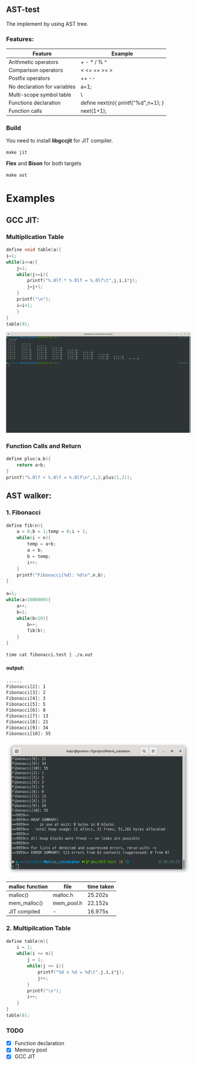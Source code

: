 ## AST-test

The implement by using AST tree.

### Features:

| Feature                      | Example                               |
|------------------------------|---------------------------------------|
| Arithmetic operators         | + - * / % ^                           |
| Comparison operators         | < <= == >= >                          |
| Postfix operators            | ++ --                                 |
| No declaration for variables | a=1;                                  |
| Multi-scope symbol table     | \                                     |
| Functions declaration        | define next(n){ printf("%d",n+1); }   |
| Function calls               | next(1+1);                            |

### Build

You need to install **libgccjit** for JIT compiler.

`make jit`

**Flex** and **Bison** for both targets

`make ast`


# Examples

## GCC JIT:
### Multipilcation Table
```C
define void table(a){
i=1;
while(i<=a){
	j=1;
	while(j<=i){
		printf("%.0lf * %.0lf = %.0lf\t",j,i,i*j);
		j=j+1;
	}
	printf("\n");
	i=i+1;
	}
}
table(9);
```

![mlp_table](./doc/mlp_table.png)

### Function Calls and Return
```C
define plus(a,b){
    return a+b;
}
printf("%.0lf + %.0lf = %.0lf\n",1,2,plus(1,2));
```

## AST walker:

### 1. Fibonacci

``` C
define fib(n){
    a = 0;b = 1;temp = 0;i = 1;
    while(i < n){
        temp = a+b;
        a = b;
        b = temp;
        i++;
    }
    printf("Fibonacci[%d]: %d\n",n,b);
}

a=1;
while(a<1000000){
    a++;
    b=1;
    while(b<10){
        b++;
        fib(b);
    }
}
```

`time cat fibonacci.test | ./a.out`

#### output:
```
......
Fibonacci[2]: 1
Fibonacci[3]: 2
Fibonacci[4]: 3
Fibonacci[5]: 5
Fibonacci[6]: 8
Fibonacci[7]: 13
Fibonacci[8]: 21
Fibonacci[9]: 34
Fibonacci[10]: 55

```

![valgrind](./doc/valgrind.png)

|malloc function| file     |time taken |
|---------------|----------|-----------|
|malloc()       |malloc.h  |25.202s    |
|mem_malloc()   |mem_pool.h|22.152s    |
|JIT compiled   |-         |16.975s    |

### 2. Multipilcation Table

```C
define table(n){
    i = 1;
    while(i <= n){
        j = 1;
        while(j <= i){
            printf("%d x %d = %d\t",j,i,i*j);
            j++;
        }
        printf("\n");
        i++;
    }
}
table(8);
```

### TODO

- [x] Function declaration
- [x] Memory pool
- [x] GCC JIT